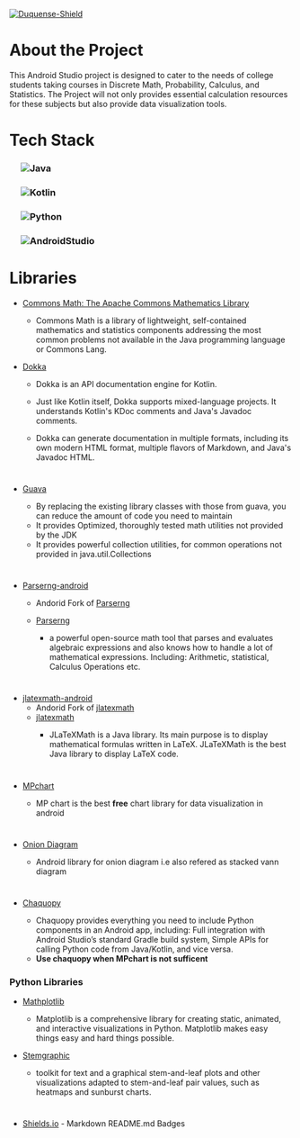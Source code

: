 [![Duquense-Shield][Duquesne-Shield]][Duquesne-url]

<h1>About the Project</h1>
This Android Studio project is designed to cater to the needs of college students taking courses in Discrete Math, Probability, Calculus, and Statistics. The Project will not only provides essential calculation resources for these subjects but also provide data visualization tools. 
<h1>

<h1>Tech Stack </h1>
 
 ### &emsp; ![Java](https://img.shields.io/badge/Java-ED8B00?style=for-the-badge&logo=openjdk&logoColor=white)

 ### &emsp; ![Kotlin](https://img.shields.io/badge/Kotlin-0095D5?&style=for-the-badge&logo=kotlin&logoColor=white)

 ###  &emsp; ![Python](https://img.shields.io/badge/Python-FFD43B?style=for-the-badge&logo=python&logoColor=blue)

 ### &emsp; ![AndroidStudio](https://img.shields.io/badge/Android_Studio-3DDC84?style=for-the-badge&logo=android-studio&logoColor=white) 
<h1>
 

<h1>Libraries</h1>

- <a href="https://commons.apache.org/proper/commons-math/">Commons Math: The Apache Commons Mathematics Library<a/><br> 
    * Commons Math is a library of lightweight, self-contained mathematics and statistics components addressing the most common problems not available in the Java programming language or Commons Lang.

- <a href="https://github.com/Kotlin/dokka">Dokka <a/><br> 
	* Dokka is an API documentation engine for Kotlin.

	* Just like Kotlin itself, Dokka supports mixed-language projects. It understands Kotlin's KDoc comments and Java's Javadoc comments.

	* Dokka can generate documentation in multiple formats, including its own modern HTML format, multiple flavors of Markdown, and Java's Javadoc HTML.
#

- <a href="https://github.com/google/guava/tree/master">Guava <a/><br> 
	* By replacing the existing library classes with those from guava, you can reduce the amount of code you need to maintain
	* It provides Optimized, thoroughly tested math utilities not provided by the JDK
	* It provides powerful collection utilities, for common operations not provided in java.util.Collections
#

- <a href="https://github.com/google/guava/tree/master">Parserng-android <a/><br>
	* Andorid Fork of <a href="https://github.com/google/guava/tree/master">Parserng<a/><br>

	*  <a href="https://github.com/google/guava/tree/master">Parserng<a/><br>
		* a powerful open-source math tool that parses and evaluates algebraic expressions and also knows how to handle a lot of mathematical expressions. Including: Arithmetic, statistical, Calculus Operations etc.  
#

-  <a href="https://github.com/noties/jlatexmath-android">jlatexmath-android<a/><br>
	* Andorid Fork of <a href="https://github.com/google/guava/tree/master">jlatexmath<a/><br>
	*  <a href="https://github.com/google/guava/tree/master">jlatexmath<a/><br>
		* JLaTeXMath is a Java library. Its main purpose is to display mathematical formulas written in LaTeX. JLaTeXMath is the best Java library to display LaTeX code.
#
- <a href="https://github.com/PhilJay/MPAndroidChart">MPchart <a/><br> 
	* MP chart is the best **free** chart library for data visualization in android 
#


- <a href="https://github.com/puskal-khadka/OnionDiagram">Onion Diagram <a/><br> 
	* Android library for onion diagram i.e also refered as stacked vann diagram
#



- <a href="https://github.com/google/guava/tree/master">Chaquopy <a/><br> 
	* Chaquopy provides everything you need to include Python components in an Android app, including: Full integration with Android Studio’s standard Gradle build system, Simple APIs for calling Python code from Java/Kotlin, and vice versa.
	* **Use chaquopy when MPchart is not sufficent**
### Python Libraries 
- <a href="https://matplotlib.org/">Mathplotlib <a/><br> 
	* Matplotlib is a comprehensive library for creating static, animated, and interactive visualizations in Python. Matplotlib makes easy things easy and hard things possible.

- <a href="http://stemgraphic.org/">Stemgraphic <a/><br> 
	* toolkit for text and a graphical stem-and-leaf plots and other visualizations adapted to stem-and-leaf pair values, such as heatmaps and sunburst charts.
#



- [Shields.io](https://shields.io/) - Markdown README.md Badges

[Duquesne-Shield]: https://custom-icon-badges.demolab.com/badge/-Duquesne%20University-ba0c2f?style=for-the-badge&logo=duquesne_dukes_logo1
[Duquesne-url]: https://duq.edu

